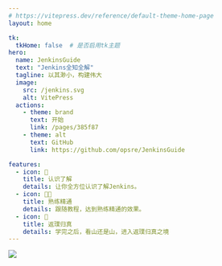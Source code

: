 ```yaml
---
# https://vitepress.dev/reference/default-theme-home-page
layout: home

tk:
  tkHome: false  # 是否启用tk主题
hero:
  name: JenkinsGuide
  text: "Jenkins全知全解"
  tagline: 以其渺小，构建伟大
  image:
    src: /jenkins.svg
    alt: VitePress
  actions:
    - theme: brand
      text: 开始
      link: /pages/385f87
    - theme: alt
      text: GitHub
      link: https://github.com/opsre/JenkinsGuide

features:
  - icon: 🙇
    title: 认识了解
    details: 让你全方位认识了解Jenkins。
  - icon: 🧑‍💻
    title: 熟练精通
    details: 跟随教程，达到熟练精通的效果。
  - icon: 🧘
    title: 返璞归真
    details: 学完之后，看山还是山，进入返璞归真之境
---
```


![](https://t.eryajf.net/imgs/2025/04/1743645166845.webp)

<style>
/* :root {
  --vp-home-hero-name-color: transparent;
  --vp-home-hero-name-background: -webkit-linear-gradient(120deg, #bd34fe 30%, #41d1ff);

  --vp-home-hero-image-background-image: linear-gradient(-45deg, #bd34fe 50%, #47caff 50%);
  --vp-home-hero-image-filter: blur(44px);
} */

/* 彩虹动画 */
:root {
  animation: rainbow 12s linear infinite;
}

@media (min-width: 640px) {
  :root {
    --vp-home-hero-image-filter: blur(56px);
  }
}

@media (min-width: 960px) {
  :root {
    --vp-home-hero-image-filter: blur(68px);
  }
}
</style>

<script setup lang="ts">
import { onMounted } from 'vue'
import { useData } from 'vitepress'

/**
 * 获取当前页面的数据，包括前言和其它信息。
 * @returns {Object} 包含前言（frontmatter）等数据。
 */
const { frontmatter } = useData()

/**
 * 在组件挂载后，移动指定的 DOM 元素。
 * 将 `#hero-text` 元素移动到 `.VPHero .text` 元素内部。
 */
onMounted(() => {
  const p = document.querySelector('.VPHero .text') as HTMLElement | null
  const s = document.querySelector('#hero-text') as HTMLElement | null

  if (!p || !s) return

  // 移除 `.VPHero .text` 元素下的所有子节点
  while (p.lastChild) p.lastChild.remove()

  // 将 `#hero-text` 元素追加到 `.VPHero .text` 元素中
  p.append(s)
})
</script>

<template>
  <div id="hero-text">
    <span style="display: inline-block; position: relative">
      {{ frontmatter.hero.text}}
      <svg style="color: var(--vp-c-brand); position: absolute; z-index: -1; top: 1em; left: 0.2em; width: calc(100% - 0.7em); height: auto;" width="240" height="11" viewBox="0 0 240 11" fill="currentColor" xmlns="http://www.w3.org/2000/svg">
        <path d="M20.766 10.187c.939-.024.386-.885.552-1.401 1.105-.301.553.626.962 1.061.685-.263 1.171-1.1 1.696-1.085.044.144.15.191.044.378.697-.736 2.21-.134 2.995-1.052a.55.55 0 0 1 .127.215 3.35 3.35 0 0 1-.204-1.204c.42-.034.751-.593.94 0-.255 0-.266.23-.377.416l.426-.273c.448.813-.586.316-.553.927.84-.306 1.802-1.037 2.476-.831.182.803-1.525.339-.608 1.023l-1.033-.268c.85 1.248-.625-.057.171 1.276 1.348.177 1.47-.478 2.818-.3.276-.479-.132-.66.144-1.124 1.857-.885 1.602 1.984 2.94.846.337-.555.42-1.582 1.442-1.08l-.276.889c1.298.038.668-1.348 2.06-.784-.226.368-1.005.344-.8.444.917.689.59-.545 1.27-.569l.16.827c1.371-.181 2.863-.827 4.388-1.037-.072.249-.326.512.044.746 1.912-.478 4.123-.058 6.007.368l.68-.727c.05.015.095.04.132.074a.275.275 0 0 1 .077.118c.014.044.015.091.004.136a.27.27 0 0 1-.07.122c.74.243 0-.445.354-.732.414-.062.552.383.315.603 1.248-.636 3.586-1.401 4.973-.694l-.254.22c1.06.249 1.105-1.477 2.127-.855l-.182.129c2.293.23 4.785-.478 6.564.52.293-1.017 2.272.393 2.365-1.022 1.327.664.967.927 2.813 1.348.492.052.702-.899 1.299-1.061l.044.731.79-.794.47.87.552-.205a.66.66 0 0 1-.332-.2.517.517 0 0 1-.132-.33c.873-.354 2.177.477 2.21.831l2.078-.679c-.039.301-.387.411-.657.607 1.105-.779.226.77 1.232.053-.144-.163.06-.44.077-.588.553.435 1.691.416 2.547.205l-.149.512c1.558.1 3.271-.31 5.018-.335-.636-.224-.514-1.109 0-1.204l.226.774c.32-.478-.552-.282.122-.884.652.076.464.875.094 1.138l.784-.287c.056.23-.127.358-.165.655.309-.478 1.387.75 1.834-.096l.05.23c1.746-.03 2.53-.316 3.95-.383 0-.674.553-.535.984-1.085 1.05.196 2.21.707 3.482.63.878-.343.243-.568.635-.955.077.612 1.332.535.69.985a15.353 15.353 0 0 0 3.83-.68c-.21-.243-.447-.353-.331-.563a.738.738 0 0 1 .275.01c.09.02.173.058.245.11a.58.58 0 0 1 .169.188c.04.072.061.151.062.232l-.088.067c2.127-.956 4.973 1.706 6.669.41l-.099.068 1.763-.684c.817.1-.481.478.127.842 1.9-1.043 3.022.12 4.586-.574 1.243 1.793 4.327-.167 5.979.956l-.1-.42c.426-.421.52.234.835.33-.05-.33-.464-.378-.205-.613 3.598-.545 7.438.598 11.129.956 1.348.11.757-2.203 2.465-1.195l-.481.794c2.719-.956 5.564 0 8.233-.77-.154.182-.16.416-.425.416.552.574 2.083.034 2.094-.435.42.053.1.425.354.665.552.339 1.42-.732 1.718-.158.05.09-.16.186-.265.23.37-.278 1.719.076 1.365-.589 1 .32 1.917-.287 2.713.105.553-.736 1.713.364 1.884-.683-.077 1.08 1.752.875 2.387.377-.215.326.553.345.299.794.718 0 1.381-.206 1.265-.76 1.315 1.305 2.686-1.018 3.415.645a45.888 45.888 0 0 1 6.078-1.17c-.082 1.075-2.138.09-2.066 1.218 1.834-.425 2.906-1.343 4.719-1.066.47.153-.276.478-.437.65 1.835-.43 3.537.148 5.172-.42 0 .1-.182.21-.348.291.321-.033.741.167.713-.325l-.315.13c-.497-.718 1.304-1.468 1.365-1.841-.553 1.396 1.602.377.707 2.137a.73.73 0 0 0 .337-.263.58.58 0 0 0 .1-.383c.315.1.409.297.083.665 1.155-.254.757-.78 1.801-.75 0 .233-.221.324-.337.601.553-.478 1.078-.908 1.951-.697-.056.143.044.33-.216.325 1.509-.048 2.603-1.195 4.249-.722-.513 1.023.553.349.625 1.243l.895-.254-.348-.44c.785.034 1.492-.602 2.155-.296l-.591.354 1.47-.139-.824-.354c.807-.444-.055-1.132.978-.86-.21.086.785.029 1.177.56.398-.278.801-.57 1.376-.335.138.291-.149.984-.055 1.176.398-.736 1.834-.168 2.337-.956-.143.227-.192.49-.138.745l.337-.597c.359.2.409.296.337.669 1.105.134-.309-1.138.967-.626-.105.048-.055.138-.27.23 1.287.277 2.519-.335 3.702 0 .326.903-1.05.195-.669.955 1.724-.129 3.592-.999 5.25-.74l-.31-.106c.277-1.262 1.221.66 2.083.086-.21.086-.298.693-.237.555 1.105.234 2.343-.249 4.083-.603l-.226.32c.657.311 1.763.216 2.481.383.226-.315.641-.253.403-.731 2.166 1.912 4.305-.89 6.228.726-.238 0-.553.268-.387.273l1.702-.244c-.111-.554-.21-.34-.553-.784.124-.163.292-.298.489-.392.198-.094.419-.145.644-.148-.774.34-.028.884.287 1.205-.049-.173.072-.354.05-.526.846 1.008.199-1.11 1.376-.407l-.077.287c.458-.134.889-.478 1.37-.401.177.645-.492.282-.552.803.685 0 1.403-1.162 1.994-.507-.298.167-.718.158-1.016.325.641.77.729.583 1.221.717h-.044l1.138.378-.282-.21c.928-1.635 1.752-.25 2.951-1.3-1.166.994-.21.592-.332 1.309.288.21.724.454.586.65.553-.564.89.478 1.696-.34 0 .235.581.044.431.627.713-.163-.149-.411-.077-.703 1.133-.76 2.514 1.061 4.139.029 1.376-.397 1.658-1.171 2.94-1.515.403.392-.393.836-.393.836.267.161.581.255.906.27a1.97 1.97 0 0 0 .934-.184c-.138.196 0 .373.172.64.519-.038.386-.831 1.05-.477a3.24 3.24 0 0 1-.553.918c.619-.192 1.243-.603 1.884-.79.149.412-.409.603-.646.856.718-.153 1.851-.296 2.105-.927l-.442-.248c.26 0 .105.559-.094.669-.63.478-.862-.258-.884-.478l.459-.134c-.387-1.382-1.818.148-2.719.033l.431-.956-.973.784c-.182-.263-.287-.822.166-.956-.624-.516-.591.33-1.105-.239-.055-.086-.028-.134.033-.172l-.646.273c.132-.201-.072-.703.309-.545-1.105-.617-1.873.674-2.26-.096l.099-.057c-1.596.272-.193.721-1.414 1.534l-.713-1.83-.188.721c-.16-.033-.481-.1-.409-.387-.63.478.089.32-.287.78-.752-.699-2.172.229-2.293-.957-.31.545.729.478-.127.813-.183-1.258-.978.181-1.658-.416.254-.636.917-.273.226-.875-.486 1.076-1.386-.282-2-.096-.066.87-1.332.32-2.354.579.078-.292-1.89-.54-2.818-.885l.033-.148c-.221.87-1.182.674-1.901.832a.906.906 0 0 1 .132-.55c.102-.169.258-.31.449-.406h-.669a.979.979 0 0 1-.34.327 1.167 1.167 0 0 1-.478.151l.194-.65c-.885 0-1.813.712-2.94.244-.083.607.84 1.725-.381 2.103-.034-.335-.056-.899.27-1.028-.105.043-.381.263-.585.12l.502-.545c-.508-.258-.287.478-.701.397 0-.478-.293-.35-.221-.722.11-.038.359.205.525 0a1.931 1.931 0 0 1-.691-.264 1.649 1.649 0 0 1-.503-.487c.028.268-.028.636-.37.684-.89 0-.282-.574-.79-.832-.227.325-.78-.033-.824.674-.259 0-.293-.34-.387-.535-.469.3-2.149.033-1.657.793l.116.053s-.05 0-.078.033c-1.525.66-3.105-.478-4.608-.224V3.34c-.895.244-1.984.106-2.636.593a.711.711 0 0 1-.402-.28.553.553 0 0 1-.084-.442c-.691.158-.774.416-1.746 0 .701-.396-.221-.373.713-.287-.879-.224-1.067-.607-2.039 0 .342-.597-.641-.774-1.067-.602l.608.445c-.436.053-.88.039-1.31-.043l.254-.794c-1.784-1.004-3.315 1.578-4.647-.067-.497.545.973.411.553 1.052-.829-.124-1.658-1.286-1.929-1.29-1.132-.479-1.105 1.137-2.282.812a.818.818 0 0 1 .031.774.938.938 0 0 1-.264.323 1.11 1.11 0 0 1-.397.198c-.829-.124-.994-1.214-.464-1.434.205 0 .299.072.288.168.27-.096.629-.21.303-.526l-.116.282c-.403-.297-1.552-.292-1.271-.75-.635.257-.281.477.183.616-1.061-.435-1.658-.053-2.763-.344.171.162.326.478.155.478-1.608-.378-.724.526-1.824.636-.608-.445.249-1.033-.862-.684-.668-.306-.127-.755.149-.985-1.016.536-1.867-.387-2.442-.478l.553-.22a1.892 1.892 0 0 1-.846.12l.293.573c-.309-.105-.553-.11-.553-.348-.326.368.227.956-.42 1.434-.403-.297-1.265.286-1.392-.478 1.298.272-.127-.76.978-.866a1.102 1.102 0 0 1-.851.024c-.044-.086.044-.157.133-.2-1.233-.689-.592.846-1.879.807.171-.42-.287-.808-.497-.721.519 0 .237.712-.249 1.027-.823-.34-.906.235-1.337.187l.491.162c-.176.426-.585.364-1.165.478-.045-.33.524-.22.326-.368-.652.736-1.437-.793-2.338-.306-.409-.291-.027-.798-.387-.999-1.011.54-1.077-.588-2.133-.148.293.574.349.435-.403.985l1.735-.387-1.105.822c.525 0 1.105-.35 1.42-.249-.553.478-.481.316-.238.794-.701-.86-1.425.478-2.21-.1l.044-1.41c-1.232-.641-2.21.702-3.823.334l.513.248c-.221.56-.994.072-1.519.292.055-.478-.271-.645-.492-.956.028.349-1.177-.043-1.337.899l-.707-.627c-1.305-.267-1.503 1.33-2.763 1.157.381-.507-.183-.846.657-1.21-.414 0-.79-.095-.801.23-.276-.263-1.199.646-1.575.215-.182.206-.243.698-.713.655a.337.337 0 0 1 0-.234c0 .234-.735.31-.331.837-1.271-1.478-3.592.095-4.708-1.172-.936.165-1.883.277-2.835.335.05-.139 0-.234.16-.186-1.143-.44-.707 1.352-2.005.86-.664-.765.69-.411.276-.703-.171-1.553-1.564.21-2.437-.702l.21-.091c-.663-.555-1.608.564-2.713.454a.326.326 0 0 0 0-.234c-.746.784-2.155 1.051-3.205 1.271.326-.607.475-.32.276-.956-.47.091.138.99-.801 1.167-.304-.33-.984-.622-1.078-1.282l.89-.019c-.459-.85-1.149.034-1.613-.114l.055-.368c-1.36.124-1.376 1.06-2.835.999l.155.282c-.796.956-.674-.521-1.465.172l-.248-.956c-.871.453-1.797.82-2.763 1.094.552-.698 1.658-1.06 2.315-1.477-.519 0-1.774.072-2.044.54.21-.09.475-.325.685-.181a2.832 2.832 0 0 1-1.094.83 3.298 3.298 0 0 1-1.42.27c.171-1.832-2.713-.455-3.482-1.865-1.834.693-3.652-.258-5.796-.13.774 1.435-.625.049-.481 1.507-.497.1-.685.076-.729 0l-1.525-.86c-.365-.421.469-.326.42-.65-1.106-.106-.465-.618-1.194-1 .155.521-.37.75-1 .56l.901.659c-1.52.793-1.338-1.214-2.868-.43l.48-.478c-.79.277-2.917 0-3.674 1.204-.144-.167-.332-.564 0-.674-1.89-.148-4.183 1.31-5.664.612l.138-.358c-.348.105-.602.678-1.05.325 0-.148.138-.359 0-.378-.182.124-.923.64-1.392.44l.386-.411c-1.85-.44-2.807 1.023-4.343 1.29 0-1.051-1.475-1.376-2.21-1.53V.685c-2.15-.086-3.625.956-5.598 1.4-1.265-1.118-4.188-.392-6.194-.99.31.182 0 .818-.37.957-.475-.206-1.266.755-1.221-.21h.165c-.375-.957-1.326-.67-2.072-.675l-.083 1.267c-2.006-1.778-5.106.813-6.227-.803-.459.33-1.045.34-1.498.67v-.68a12.396 12.396 0 0 0-3.575 0l.31-.478c-.912 0-1.072 1.98-1.912 2.042l-.288-1c-1.591.053-3.232-.774-4.763.192 0-.148.055-.445.31-.478-.746 0-2.918-.588-2.587.788-.06-.903-1.657-.038-2.48.388l.104-.689c-.685.875-.701 1.11-1.696 1.377-.243-.076-.238-.526.088-.368-.812-.32-.59.655-1.574.33l.342-.435c-.823-.029-.746.2-1.177.707-.503.287-1.564-.114-1.713-.712-.094.368-.52.875-1.011.717a.38.38 0 0 1 .013-.245.442.442 0 0 1 .164-.2c-1.393-.406-2 .851-2.973.235a.553.553 0 0 0-.182-.392 9.431 9.431 0 0 1 1.89.028c0-.616-.912-.688-.255-1.563-.685.478-1.845 1.54-2.713 1.286a.84.84 0 0 1-.1-.215l.061-.072a.668.668 0 0 0-.295 0 .61.61 0 0 0-.257.125 1.992 1.992 0 0 0-.718-.158c-.128-.507-1.023-.234-1.465-.244.072.67-.508.583.06 1.119-.07-.048.078-.086.366-.125a.528.528 0 0 0 .188-.076l-.028.062c.287-.033.663-.062 1.105-.09-.332.358-.68.654-1.183.3-.204.445-.43.894-.552 1.11-.647-.914-1.83-1.377-2.022-1.946-1.321.43-3.145.368-3.918 1.663-.376.177-.459-.344-.614-.535.216-.139.476-.13.586-.316-.74.354-2.249.216-2.381 1.105-.984-.364.491-.837-.818-.636l.166-.277c-2.675-1.291-4.09 2.433-7.068.755.204.105.304.148.354.296-3.316-.645-6.709 1.038-10.018-.062-.94-.205-1 .359-1.531.818l-.249-.713-.906.88c-1.315.679-2.47-1.65-4.117-.411l.254.478c-.624-.058-1.939.387-1.873-.177-.055.09-.166.516-.425.272l-.044-.372-1.487.712c-1.199-.215.078-1.506-1.658-1.492C.895 5.105-.22 6.114.04 6.362c.178.01.347.073.478.179a.645.645 0 0 1 .24.4l-.558.225C.17 8.279-.194 9.44 1.304 10.144l.917-.732.36.521-.818.1c.513.479.784 0 1.105-.305.07.225.233.42.458.55l.907-1.114c.149.43-.376.884.292 1.094.426-.516-.502-.956.233-1.314.513.478.403.898.933.44a.447.447 0 0 1 .012.336.525.525 0 0 1-.233.27c.476-.367 1.304-.214 1.525-.817.553.598 1.658-.248 1.691.808.29-.433.74-.77 1.277-.956-.752 1.3 1.724 0 1.591 1.348.553-1.162 2.21-.617 3.255-1.3-.055.095-.16.282-.265.23.624.061.823.391 1.237.592 0-.956.967-1.195 1.448-1.797.812.87-.392 1.118-.1 1.974-.082-.755 1.272-.813.973-1.434.614.53.514.248.862 1.008.028-1.17.553-.22.962-.956.873.54.282 1.086 1.182.689.453.354-.342.808-.342.808Zm21.793-2.93-.447.057.447-.058Zm1.818-.091a7.552 7.552 0 0 0-.801 0c-.072-.23 0-.478.171-.478-.083.186.348.305.63.478Zm-4.128-4.49c.288-.109.393 0 .442.159-.172.02-.343.053-.508.1v.081a.973.973 0 0 1 .066-.34Z" />
      </svg>
    </span>
    <!-- {{ frontmatter.hero.image?.alt }} -->
  </div>
</template>
